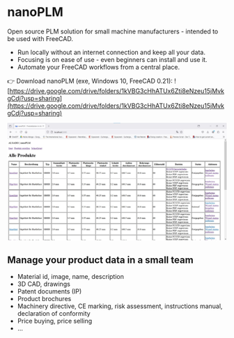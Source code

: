 # nanoPLM
Open source PLM solution for small machine manufacturers - intended to be used with FreeCAD.
- Run locally without an internet connection and keep all your data.
- Focusing is on ease of use - even beginners can install and use it.
- Automate your FreeCAD workflows from a central place.

:point_right: Download nanoPLM (exe, Windows 10, FreeCAD 0.21): 
![https://drive.google.com/drive/folders/1kVBG3cHhATUx6Zti8eNzeu15jMvkgCdj?usp=sharing](https://drive.google.com/drive/folders/1kVBG3cHhATUx6Zti8eNzeu15jMvkgCdj?usp=sharing) 



![nanoplm-screenshot-produktuebersicht-2.jpg](nanoplm-screenshot-produktuebersicht-2.jpg)



## Manage your product data in a small team
- Material id, image, name, description
- 3D CAD, drawings
- Patent documents (IP)
- Product brochures
- Machinery directive, CE marking, risk assessment, instructions manual, declaration of conformity
- Price buying, price selling
- ...

